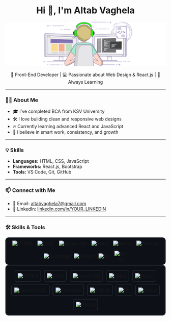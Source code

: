 <h1 align="center">Hi 👋, I'm Altab Vaghela</h1>

<img src="https://raw.githubusercontent.com/leorrose/leorrose/master/readme_header.gif">
<p align="center">
  🚀 Front-End Developer | 💻 Passionate about Web Design & React.js | 🌱 Always Learning  
</p>

---

### 👨‍💻 About Me

- 🎓 I’ve completed BCA from KSV University
- 🛠️ I love building clean and responsive web designs
- 🔥 Currently learning advanced React and JavaScript
- 🎯 I believe in smart work, consistency, and growth

---

### 💡 Skills

- **Languages:** HTML, CSS, JavaScript  
- **Frameworks:** React.js, Bootstrap  
- **Tools:** VS Code, Git, GitHub  

---

### 📫 Connect with Me

- 📧 Email: altabvaghela7@gmail.com  
- 💼 LinkedIn: [linkedin.com/in/YOUR_LINKEDIN](https://linkedin.com/in/YOUR_LINKEDIN)

---


### 🛠️ Skills & Tools
<div align="center" style="background-color:#0d1117; padding: 10px; border-radius: 10px; display: flex; align-items: center; justify-content: center; gap: 15px; flex-wrap: wrap;">
  <img src="https://img.icons8.com/color/48/html-5--v1.png" alt="HTML5" title="HTML5" />
  <img src="https://img.icons8.com/color/48/css3.png" alt="CSS3" title="CSS3" />
  <img src="https://img.icons8.com/color/48/javascript--v1.png" alt="JavaScript" title="JavaScript" />
  <img src="https://img.icons8.com/officel/48/react.png" alt="React" title="React" />
  <img src="https://img.icons8.com/color/48/redux.png" alt="Redux" title="Redux" />
  <img src="https://img.icons8.com/color/48/tailwind_css.png" alt="Tailwind" title="Tailwind CSS" />
  <img src="https://img.icons8.com/color/48/bootstrap.png" alt="Bootstrap" title="Bootstrap" />
  <img src="https://img.icons8.com/ios-glyphs/48/ffffff/github.png" alt="GitHub" title="GitHub" />
  <img src="https://img.icons8.com/color/48/git.png" alt="Git" title="Git" />
  <img src="https://cdn.jsdelivr.net/gh/devicons/devicon/icons/vercel/vercel-original.svg" alt="Vercel" title="Vercel" width="40" />
</div>


<div align="center" style="background-color:#0d1117; padding: 15px; border-radius: 10px; display: flex; flex-wrap: wrap; justify-content: center; gap: 10px; border: 2px solid #30363d;">
  
  <div style="padding: 8px; border: 1px solid #30363d; border-radius: 5px;">
    <img src="https://img.icons8.com/color/48/html-5--v1.png" alt="HTML5" title="HTML5" />
  </div>

  <div style="padding: 8px; border: 1px solid #30363d; border-radius: 5px;">
    <img src="https://img.icons8.com/color/48/css3.png" alt="CSS3" title="CSS3" />
  </div>

  <div style="padding: 8px; border: 1px solid #30363d; border-radius: 5px;">
    <img src="https://img.icons8.com/color/48/javascript--v1.png" alt="JavaScript" title="JavaScript" />
  </div>

  <div style="padding: 8px; border: 1px solid #30363d; border-radius: 5px;">
    <img src="https://img.icons8.com/officel/48/react.png" alt="React" title="React" />
  </div>

  <div style="padding: 8px; border: 1px solid #30363d; border-radius: 5px;">
    <img src="https://img.icons8.com/color/48/redux.png" alt="Redux" title="Redux" />
  </div>

  <div style="padding: 8px; border: 1px solid #30363d; border-radius: 5px;">
    <img src="https://img.icons8.com/color/48/tailwind_css.png" alt="Tailwind CSS" title="Tailwind CSS" />
  </div>

  <div style="padding: 8px; border: 1px solid #30363d; border-radius: 5px;">
    <img src="https://img.icons8.com/color/48/bootstrap.png" alt="Bootstrap" title="Bootstrap" />
  </div>

  <div style="padding: 8px; border: 1px solid #30363d; border-radius: 5px;">
    <img src="https://img.icons8.com/ios-glyphs/48/ffffff/github.png" alt="GitHub" title="GitHub" />
  </div>

  <div style="padding: 8px; border: 1px solid #30363d; border-radius: 5px;">
    <img src="https://img.icons8.com/color/48/git.png" alt="Git" title="Git" />
  </div>

  <div style="padding: 8px; border: 1px solid #30363d; border-radius: 5px;">
    <img src="https://cdn.jsdelivr.net/gh/devicons/devicon/icons/vercel/vercel-original.svg" alt="Vercel" title="Vercel" width="40" />
  </div>

  <div style="padding: 8px; border: 1px solid #30363d; border-radius: 5px;">
    <img src="https://img.icons8.com/color/48/netlify.png" alt="Netlify" title="Netlify" />
  </div>

</div>


